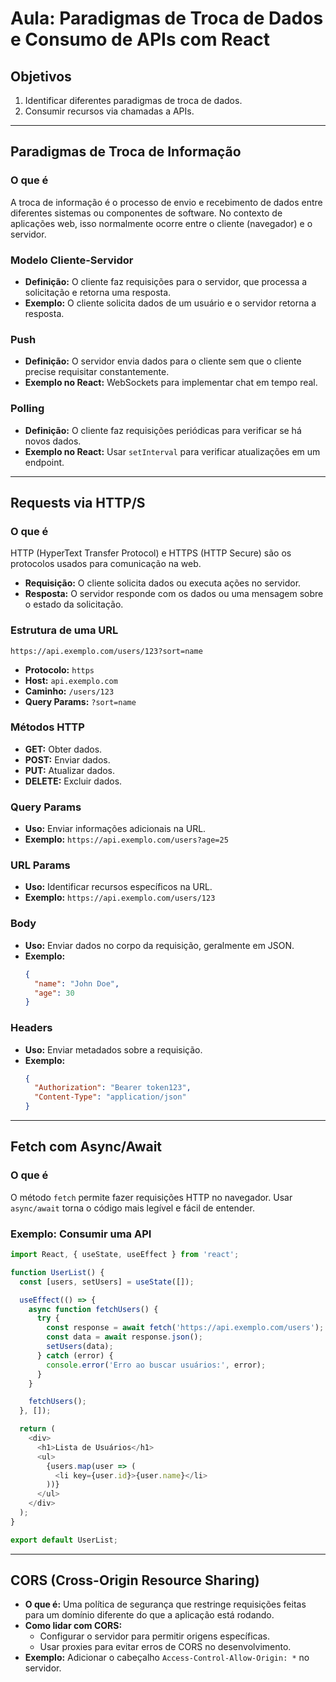 # Aula: Paradigmas de Troca de Dados e Consumo de APIs com React

## Objetivos
1. Identificar diferentes paradigmas de troca de dados.
2. Consumir recursos via chamadas a APIs.

---

## Paradigmas de Troca de Informação

### O que é
A troca de informação é o processo de envio e recebimento de dados entre diferentes sistemas ou componentes de software. No contexto de aplicações web, isso normalmente ocorre entre o cliente (navegador) e o servidor.

### Modelo Cliente-Servidor
- **Definição:** O cliente faz requisições para o servidor, que processa a solicitação e retorna uma resposta.
- **Exemplo:**
  O cliente solicita dados de um usuário e o servidor retorna a resposta.

### Push
- **Definição:** O servidor envia dados para o cliente sem que o cliente precise requisitar constantemente.
- **Exemplo no React:** WebSockets para implementar chat em tempo real.

### Polling
- **Definição:** O cliente faz requisições periódicas para verificar se há novos dados.
- **Exemplo no React:** Usar `setInterval` para verificar atualizações em um endpoint.

---

## Requests via HTTP/S

### O que é
HTTP (HyperText Transfer Protocol) e HTTPS (HTTP Secure) são os protocolos usados para comunicação na web.
- **Requisição:** O cliente solicita dados ou executa ações no servidor.
- **Resposta:** O servidor responde com os dados ou uma mensagem sobre o estado da solicitação.

### Estrutura de uma URL
```
https://api.exemplo.com/users/123?sort=name
```
- **Protocolo:** `https`
- **Host:** `api.exemplo.com`
- **Caminho:** `/users/123`
- **Query Params:** `?sort=name`

### Métodos HTTP
- **GET:** Obter dados.
- **POST:** Enviar dados.
- **PUT:** Atualizar dados.
- **DELETE:** Excluir dados.

### Query Params
- **Uso:** Enviar informações adicionais na URL.
- **Exemplo:** `https://api.exemplo.com/users?age=25`

### URL Params
- **Uso:** Identificar recursos específicos na URL.
- **Exemplo:** `https://api.exemplo.com/users/123`

### Body
- **Uso:** Enviar dados no corpo da requisição, geralmente em JSON.
- **Exemplo:**
  ```json
  {
    "name": "John Doe",
    "age": 30
  }
  ```

### Headers
- **Uso:** Enviar metadados sobre a requisição.
- **Exemplo:**
  ```json
  {
    "Authorization": "Bearer token123",
    "Content-Type": "application/json"
  }
  ```

---

## Fetch com Async/Await

### O que é
O método `fetch` permite fazer requisições HTTP no navegador. Usar `async/await` torna o código mais legível e fácil de entender.

### Exemplo: Consumir uma API
```javascript
import React, { useState, useEffect } from 'react';

function UserList() {
  const [users, setUsers] = useState([]);

  useEffect(() => {
    async function fetchUsers() {
      try {
        const response = await fetch('https://api.exemplo.com/users');
        const data = await response.json();
        setUsers(data);
      } catch (error) {
        console.error('Erro ao buscar usuários:', error);
      }
    }

    fetchUsers();
  }, []);

  return (
    <div>
      <h1>Lista de Usuários</h1>
      <ul>
        {users.map(user => (
          <li key={user.id}>{user.name}</li>
        ))}
      </ul>
    </div>
  );
}

export default UserList;
```

---

## CORS (Cross-Origin Resource Sharing)
- **O que é:** Uma política de segurança que restringe requisições feitas para um domínio diferente do que a aplicação está rodando.
- **Como lidar com CORS:**
  - Configurar o servidor para permitir origens específicas.
  - Usar proxies para evitar erros de CORS no desenvolvimento.
- **Exemplo:** Adicionar o cabeçalho `Access-Control-Allow-Origin: *` no servidor.
